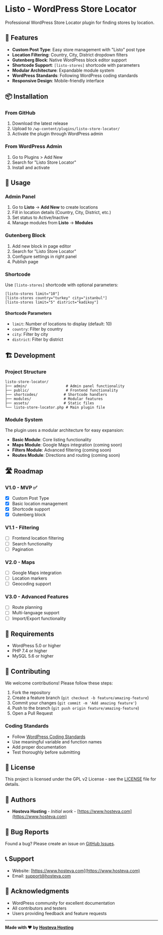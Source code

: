 # Listo - WordPress Store Locator

Professional WordPress Store Locator plugin for finding stores by location.

## 🚀 Features

- **Custom Post Type**: Easy store management with "Listo" post type
- **Location Filtering**: Country, City, District dropdown filters
- **Gutenberg Block**: Native WordPress block editor support
- **Shortcode Support**: `[listo-stores]` shortcode with parameters
- **Modular Architecture**: Expandable module system
- **WordPress Standards**: Following WordPress coding standards
- **Responsive Design**: Mobile-friendly interface

## 📦 Installation

### From GitHub
1. Download the latest release
2. Upload to `/wp-content/plugins/listo-store-locator/`
3. Activate the plugin through WordPress admin

### From WordPress Admin
1. Go to Plugins > Add New
2. Search for "Listo Store Locator"
3. Install and activate

## 🔧 Usage

### Admin Panel
1. Go to **Listo** → **Add New** to create locations
2. Fill in location details (Country, City, District, etc.)
3. Set status to Active/Inactive
4. Manage modules from **Listo** → **Modules**

### Gutenberg Block
1. Add new block in page editor
2. Search for "Listo Store Locator"
3. Configure settings in right panel
4. Publish page

### Shortcode
Use `[listo-stores]` shortcode with optional parameters:

```
[listo-stores limit="10"]
[listo-stores country="turkey" city="istanbul"]
[listo-stores limit="5" district="kadikoy"]
```

#### Shortcode Parameters
- `limit`: Number of locations to display (default: 10)
- `country`: Filter by country
- `city`: Filter by city
- `district`: Filter by district

## 🏗️ Development

### Project Structure
```
listo-store-locator/
├── admin/                  # Admin panel functionality
├── public/                 # Frontend functionality
├── shortcodes/            # Shortcode handlers
├── modules/               # Modular features
├── assets/                # Static files
└── listo-store-locator.php # Main plugin file
```

### Module System
The plugin uses a modular architecture for easy expansion:

- **Basic Module**: Core listing functionality
- **Maps Module**: Google Maps integration (coming soon)
- **Filters Module**: Advanced filtering (coming soon)
- **Routes Module**: Directions and routing (coming soon)

## 🛣️ Roadmap

### V1.0 - MVP ✅
- [x] Custom Post Type
- [x] Basic location management
- [x] Shortcode support
- [x] Gutenberg block

### V1.1 - Filtering
- [ ] Frontend location filtering
- [ ] Search functionality
- [ ] Pagination

### V2.0 - Maps
- [ ] Google Maps integration
- [ ] Location markers
- [ ] Geocoding support

### V3.0 - Advanced Features
- [ ] Route planning
- [ ] Multi-language support
- [ ] Import/Export functionality

## 🔌 Requirements

- WordPress 5.0 or higher
- PHP 7.4 or higher
- MySQL 5.6 or higher

## 🤝 Contributing

We welcome contributions! Please follow these steps:

1. Fork the repository
2. Create a feature branch (`git checkout -b feature/amazing-feature`)
3. Commit your changes (`git commit -m 'Add amazing feature'`)
4. Push to the branch (`git push origin feature/amazing-feature`)
5. Open a Pull Request

### Coding Standards
- Follow [WordPress Coding Standards](https://developer.wordpress.org/coding-standards/)
- Use meaningful variable and function names
- Add proper documentation
- Test thoroughly before submitting

## 📄 License

This project is licensed under the GPL v2 License - see the [LICENSE](LICENSE) file for details.

## 👥 Authors

- **Hosteva Hosting** - *Initial work* - [https://www.hosteva.com](https://www.hosteva.com)

## 🐛 Bug Reports

Found a bug? Please create an issue on [GitHub Issues](https://github.com/hosteva/listo/issues).

## 📞 Support

- Website: [https://www.hosteva.com](https://www.hosteva.com)
- Email: support@hosteva.com

## 🙏 Acknowledgments

- WordPress community for excellent documentation
- All contributors and testers
- Users providing feedback and feature requests

---

**Made with ❤️ by [Hosteva Hosting](https://www.hosteva.com)**
